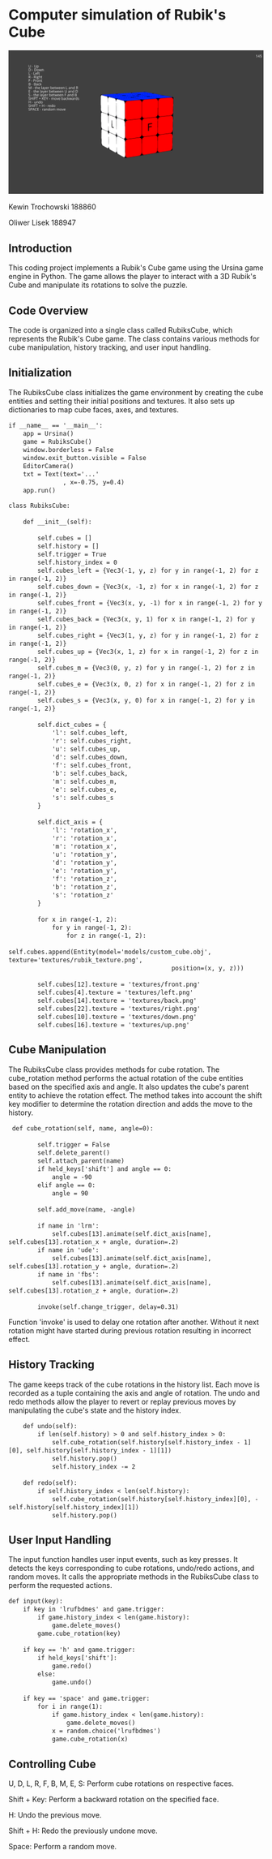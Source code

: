 # Computer simulation of Rubik's Cube

![img.png](img.png)

Kewin Trochowski 188860

Oliwer Lisek 188947

## Introduction

This coding project implements a Rubik's Cube game using the Ursina game engine in Python. The game allows the player to interact with a 3D Rubik's Cube and manipulate its rotations to solve the puzzle. 


## Code Overview

The code is organized into a single class called RubiksCube, which represents the Rubik's Cube game. The class contains various methods for cube manipulation, history tracking, and user input handling.

## Initialization

The RubiksCube class initializes the game environment by creating the cube entities and setting their initial positions and textures. It also sets up dictionaries to map cube faces, axes, and textures.

```
if __name__ == '__main__':
    app = Ursina()
    game = RubiksCube()
    window.borderless = False
    window.exit_button.visible = False
    EditorCamera()
    txt = Text(text='...'
               , x=-0.75, y=0.4)
    app.run()
```

```commandline
class RubiksCube:

    def __init__(self):

        self.cubes = []
        self.history = []
        self.trigger = True
        self.history_index = 0
        self.cubes_left = {Vec3(-1, y, z) for y in range(-1, 2) for z in range(-1, 2)}
        self.cubes_down = {Vec3(x, -1, z) for x in range(-1, 2) for z in range(-1, 2)}
        self.cubes_front = {Vec3(x, y, -1) for x in range(-1, 2) for y in range(-1, 2)}
        self.cubes_back = {Vec3(x, y, 1) for x in range(-1, 2) for y in range(-1, 2)}
        self.cubes_right = {Vec3(1, y, z) for y in range(-1, 2) for z in range(-1, 2)}
        self.cubes_up = {Vec3(x, 1, z) for x in range(-1, 2) for z in range(-1, 2)}
        self.cubes_m = {Vec3(0, y, z) for y in range(-1, 2) for z in range(-1, 2)}
        self.cubes_e = {Vec3(x, 0, z) for x in range(-1, 2) for z in range(-1, 2)}
        self.cubes_s = {Vec3(x, y, 0) for x in range(-1, 2) for y in range(-1, 2)}

        self.dict_cubes = {
            'l': self.cubes_left,
            'r': self.cubes_right,
            'u': self.cubes_up,
            'd': self.cubes_down,
            'f': self.cubes_front,
            'b': self.cubes_back,
            'm': self.cubes_m,
            'e': self.cubes_e,
            's': self.cubes_s
        }

        self.dict_axis = {
            'l': 'rotation_x',
            'r': 'rotation_x',
            'm': 'rotation_x',
            'u': 'rotation_y',
            'd': 'rotation_y',
            'e': 'rotation_y',
            'f': 'rotation_z',
            'b': 'rotation_z',
            's': 'rotation_z'
        }

        for x in range(-1, 2):
            for y in range(-1, 2):
                for z in range(-1, 2):
                    self.cubes.append(Entity(model='models/custom_cube.obj', texture='textures/rubik_texture.png',
                                             position=(x, y, z)))

        self.cubes[12].texture = 'textures/front.png'
        self.cubes[4].texture = 'textures/left.png'
        self.cubes[14].texture = 'textures/back.png'
        self.cubes[22].texture = 'textures/right.png'
        self.cubes[10].texture = 'textures/down.png'
        self.cubes[16].texture = 'textures/up.png'
```

## Cube Manipulation

The RubiksCube class provides methods for cube rotation. The cube_rotation method performs the actual rotation of the cube entities based on the specified axis and angle. It also updates the cube's parent entity to achieve the rotation effect. The method takes into account the shift key modifier to determine the rotation direction and adds the move to the history.

```
 def cube_rotation(self, name, angle=0):

        self.trigger = False
        self.delete_parent()
        self.attach_parent(name)
        if held_keys['shift'] and angle == 0:
            angle = -90
        elif angle == 0:
            angle = 90

        self.add_move(name, -angle)

        if name in 'lrm':
            self.cubes[13].animate(self.dict_axis[name], self.cubes[13].rotation_x + angle, duration=.2)
        if name in 'ude':
            self.cubes[13].animate(self.dict_axis[name], self.cubes[13].rotation_y + angle, duration=.2)
        if name in 'fbs':
            self.cubes[13].animate(self.dict_axis[name], self.cubes[13].rotation_z + angle, duration=.2)

        invoke(self.change_trigger, delay=0.31)
```
Function 'invoke' is used to delay one rotation after another. Without it next rotation might have started during previous rotation resulting in incorrect effect.

## History Tracking

The game keeps track of the cube rotations in the history list. Each move is recorded as a tuple containing the axis and angle of rotation. The undo and redo methods allow the player to revert or replay previous moves by manipulating the cube's state and the history index.

```commandline
    def undo(self):
        if len(self.history) > 0 and self.history_index > 0:
            self.cube_rotation(self.history[self.history_index - 1][0], self.history[self.history_index - 1][1])
            self.history.pop()
            self.history_index -= 2

    def redo(self):
        if self.history_index < len(self.history):
            self.cube_rotation(self.history[self.history_index][0], -self.history[self.history_index][1])
            self.history.pop()
```

## User Input Handling
The input function handles user input events, such as key presses. It detects the keys corresponding to cube rotations, undo/redo actions, and random moves. It calls the appropriate methods in the RubiksCube class to perform the requested actions.

```commandline
def input(key):
    if key in 'lrufbdmes' and game.trigger:
        if game.history_index < len(game.history):
            game.delete_moves()
        game.cube_rotation(key)

    if key == 'h' and game.trigger:
        if held_keys['shift']:
            game.redo()
        else:
            game.undo()

    if key == 'space' and game.trigger:
        for i in range(1):
            if game.history_index < len(game.history):
                game.delete_moves()
            x = random.choice('lrufbdmes')
            game.cube_rotation(x)
```

## Controlling Cube

U, D, L, R, F, B, M, E, S: Perform cube rotations on respective faces.

Shift + Key: Perform a backward rotation on the specified face.

H: Undo the previous move.

Shift + H: Redo the previously undone move.

Space: Perform a random move.
